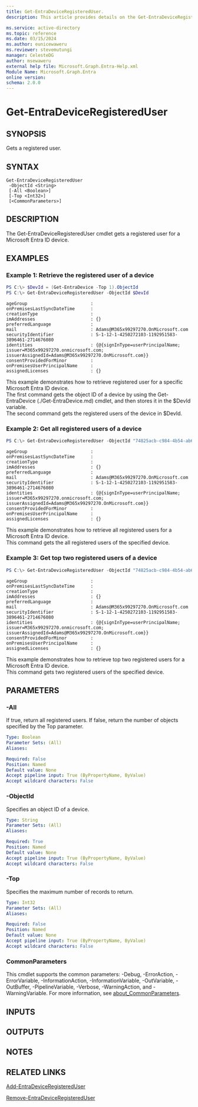 ```yaml
---
title: Get-EntraDeviceRegisteredUser.
description: This article provides details on the Get-EntraDeviceRegisteredUser command.

ms.service: active-directory
ms.topic: reference
ms.date: 03/15/2024
ms.author: eunicewaweru
ms.reviewer: stevemutungi
manager: CelesteDG
author: msewaweru
external help file: Microsoft.Graph.Entra-Help.xml
Module Name: Microsoft.Graph.Entra
online version:
schema: 2.0.0
---
```


# Get-EntraDeviceRegisteredUser

## SYNOPSIS
Gets a registered user.

## SYNTAX

```
Get-EntraDeviceRegisteredUser 
 -ObjectId <String> 
 [-All <Boolean>] 
 [-Top <Int32>] 
 [<CommonParameters>]
```

## DESCRIPTION
The Get-EntraDeviceRegisteredUser cmdlet gets a registered user for a Microsoft Entra ID device.

## EXAMPLES

### Example 1: Retrieve the registered user of a device
```powershell
PS C:\> $DevId = (Get-EntraDevice -Top 1).ObjectId
PS C:\> Get-EntraDeviceRegisteredUser -ObjectId $DevId
```
```output
ageGroup                        :
onPremisesLastSyncDateTime      :
creationType                    :
imAddresses                     : {}
preferredLanguage               :
mail                            : Adams@M365x99297270.OnMicrosoft.com
securityIdentifier              : S-1-12-1-4250272103-1192951583-3896461-2714676080
identities                      : {@{signInType=userPrincipalName; issuer=M365x99297270.onmicrosoft.com; issuerAssignedId=Adams@M365x99297270.OnMicrosoft.com}}
consentProvidedForMinor         :
onPremisesUserPrincipalName     :
assignedLicenses                : {}
```

This example demonstrates how to retrieve registered user for a specific Microsoft Entra ID device.  
The first command gets the object ID of a device by using the Get-EntraDevice (./Get-EntraDevice.md) cmdlet, and then stores it in the $DevId variable.  
The second command gets the registered users of the device in $DevId.

### Example 2: Get all registered users of a device
```powershell
PS C:\> Get-EntraDeviceRegisteredUser -ObjectId "74825acb-c984-4b54-ab65-d38347ea5e90" -All $true
```
```output
ageGroup                        :
onPremisesLastSyncDateTime      :
creationType                    :
imAddresses                     : {}
preferredLanguage               :
mail                            : Adams@M365x99297270.OnMicrosoft.com
securityIdentifier              : S-1-12-1-4250272103-1192951583-3896461-2714676080
identities                      : {@{signInType=userPrincipalName; issuer=M365x99297270.onmicrosoft.com; issuerAssignedId=Adams@M365x99297270.OnMicrosoft.com}}
consentProvidedForMinor         :
onPremisesUserPrincipalName     :
assignedLicenses                : {}
```

This example demonstrates how to retrieve all registered users for a Microsoft Entra ID device.  
This command gets the all registered users of the specified device.

### Example 3: Get top two registered users of a device
```powershell
PS C:\> Get-EntraDeviceRegisteredUser -ObjectId "74825acb-c984-4b54-ab65-d38347ea5e90" -Top 2
```
```output
ageGroup                        :
onPremisesLastSyncDateTime      :
creationType                    :
imAddresses                     : {}
preferredLanguage               :
mail                            : Adams@M365x99297270.OnMicrosoft.com
securityIdentifier              : S-1-12-1-4250272103-1192951583-3896461-2714676080
identities                      : {@{signInType=userPrincipalName; issuer=M365x99297270.onmicrosoft.com; issuerAssignedId=Adams@M365x99297270.OnMicrosoft.com}}
consentProvidedForMinor         :
onPremisesUserPrincipalName     :
assignedLicenses                : {}
```

This example demonstrates how to retrieve top two registered users for a Microsoft Entra ID device.  
This command gets two registered users of the specified device.

## PARAMETERS

### -All
If true, return all registered users.
If false, return the number of objects specified by the Top parameter.

```yaml
Type: Boolean
Parameter Sets: (All)
Aliases:

Required: False
Position: Named
Default value: None
Accept pipeline input: True (ByPropertyName, ByValue)
Accept wildcard characters: False
```

### -ObjectId
Specifies an object ID of a device.

```yaml
Type: String
Parameter Sets: (All)
Aliases:

Required: True
Position: Named
Default value: None
Accept pipeline input: True (ByPropertyName, ByValue)
Accept wildcard characters: False
```

### -Top
Specifies the maximum number of records to return.

```yaml
Type: Int32
Parameter Sets: (All)
Aliases:

Required: False
Position: Named
Default value: None
Accept pipeline input: True (ByPropertyName, ByValue)
Accept wildcard characters: False
```

### CommonParameters
This cmdlet supports the common parameters: -Debug, -ErrorAction, -ErrorVariable, -InformationAction, -InformationVariable, -OutVariable, -OutBuffer, -PipelineVariable, -Verbose, -WarningAction, and -WarningVariable. For more information, see [about_CommonParameters](https://go.microsoft.com/fwlink/?LinkID=113216).

## INPUTS

## OUTPUTS

## NOTES

## RELATED LINKS

[Add-EntraDeviceRegisteredUser](Add-EntraDeviceRegisteredUser.md)

[Remove-EntraDeviceRegisteredUser](Remove-EntraDeviceRegisteredUser.md)

